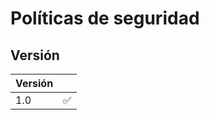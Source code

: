 # Políticas de seguridad

## Versión

| Versión |          |
| ------- | ------------------ |
| 1.0   | :white_check_mark: |

